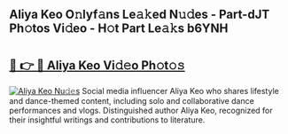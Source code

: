 ## Aliya Keo O𝚗lyf𝚊ns Le𝚊𝚔ed N𝚞𝚍es - Part-dJT Ph𝚘tos Vi𝚍eo - H𝚘t Part Le𝚊𝚔s b6YNH

# <h2><a href="http://hf63qy.feru.top/?c=Aliya+Keo">🔗 👉 🔴 Aliya Keo Vi𝚍𝚎o Ph𝚘t𝚘𝚜</a></h2>

[![Aliya Keo Nu𝚍𝚎s](https://i.imgur.com/0TWrTi3.gif)](http://hf63qy.feru.top/?c=Aliya+Keo)
Social media influencer Aliya Keo who shares lifestyle and dance-themed content, including solo and collaborative dance performances and vlogs. Distinguished author Aliya Keo, recognized for their insightful writings and contributions to literature. 
